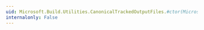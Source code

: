 ```yaml
---
uid: Microsoft.Build.Utilities.CanonicalTrackedOutputFiles.#ctor(Microsoft.Build.Framework.ITask,Microsoft.Build.Framework.ITaskItem[])
internalonly: False
---
```

